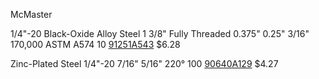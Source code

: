 
McMaster

1/4"-20
Black-Oxide Alloy Steel
1 3/8"	Fully Threaded	0.375"	0.25"	3/16"	170,000	ASTM A574	10	<a href="https://www.mcmaster.com/#91251A543">91251A543</a>	$6.28

Zinc-Plated Steel
1/4"-20	7/16"	5/16"	220°	100	<a href="https://www.mcmaster.com/#90640A129">90640A129</a>	$4.27
